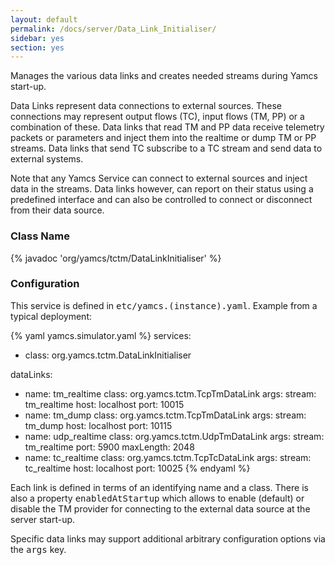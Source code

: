 ```yaml
---
layout: default
permalink: /docs/server/Data_Link_Initialiser/
sidebar: yes
section: yes
---
```


Manages the various data links and creates needed streams during Yamcs start-up.

Data Links represent data connections to external sources. These connections may represent output flows (TC), input flows (TM, PP) or a combination of these. Data links that read TM and PP data receive telemetry packets or parameters and inject them into the realtime or dump TM or PP streams. Data links that send TC subscribe to a TC stream and send data to external systems.

Note that any Yamcs Service can connect to external sources and inject data in the streams. Data links however, can report on their status using a predefined interface and can also be controlled to connect or disconnect from their data source.

### Class Name
{% javadoc 'org/yamcs/tctm/DataLinkInitialiser' %}

### Configuration

This service is defined in <tt>etc/yamcs.(instance).yaml</tt>. Example from a typical deployment:

{% yaml yamcs.simulator.yaml %}
services:
  - class: org.yamcs.tctm.DataLinkInitialiser

dataLinks:
  - name: tm_realtime
    class: org.yamcs.tctm.TcpTmDataLink
    args:
      stream: tm_realtime
      host: localhost
      port: 10015
  - name: tm_dump
    class: org.yamcs.tctm.TcpTmDataLink
    args:
      stream: tm_dump
      host: localhost
      port: 10115
  - name: udp_realtime
    class: org.yamcs.tctm.UdpTmDataLink
    args: 
      stream: tm_realtime
      port: 5900
      maxLength: 2048
  - name: tc_realtime
    class: org.yamcs.tctm.TcpTcDataLink
    args:
      stream: tc_realtime
      host: localhost
      port: 10025
{% endyaml %}

Each link is defined in terms of an identifying name and a class. There is also a property <tt>enabledAtStartup</tt> which allows to enable (default) or disable the TM provider for connecting to the external data source at the server start-up.

Specific data links may support additional arbitrary configuration options via the <tt>args</tt> key.
